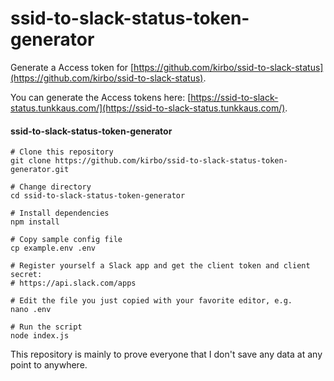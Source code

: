 # ssid-to-slack-status-token-generator
Generate a Access token for [https://github.com/kirbo/ssid-to-slack-status](https://github.com/kirbo/ssid-to-slack-status).

You can generate the Access tokens here: [https://ssid-to-slack-status.tunkkaus.com/](https://ssid-to-slack-status.tunkkaus.com/).

#### ssid-to-slack-status-token-generator

    # Clone this repository
    git clone https://github.com/kirbo/ssid-to-slack-status-token-generator.git
    
    # Change directory
    cd ssid-to-slack-status-token-generator
 
    # Install dependencies
    npm install
 
    # Copy sample config file
    cp example.env .env
    
    # Register yourself a Slack app and get the client token and client secret:
    # https://api.slack.com/apps
    
    # Edit the file you just copied with your favorite editor, e.g.
    nano .env

    # Run the script
    node index.js

This repository is mainly to prove everyone that I don't save any data at any point to anywhere.
